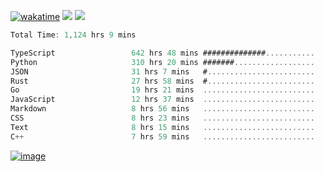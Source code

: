[![wakatime](https://wakatime.com/badge/user/00eead22-fb14-4dd0-ab8a-3625cafbd50d.svg)](https://wakatime.com/@00eead22-fb14-4dd0-ab8a-3625cafbd50d)
![](https://komarev.com/ghpvc/?username=flatypus)
![](https://pixel.flatypus.me/flatypus?type=tracker)
<!--START_SECTION:waka-->

```rust
Total Time: 1,124 hrs 9 mins

TypeScript                 642 hrs 48 mins ##############...........   56.96 %
Python                     310 hrs 20 mins #######..................   27.50 %
JSON                       31 hrs 7 mins   #........................   02.76 %
Rust                       27 hrs 58 mins  #........................   02.48 %
Go                         19 hrs 21 mins  .........................   01.72 %
JavaScript                 12 hrs 37 mins  .........................   01.12 %
Markdown                   8 hrs 56 mins   .........................   00.79 %
CSS                        8 hrs 23 mins   .........................   00.74 %
Text                       8 hrs 15 mins   .........................   00.73 %
C++                        7 hrs 59 mins   .........................   00.71 %
```

<!--END_SECTION:waka-->
[<img alt="image" src="https://github.com/flatypus/flatypus/assets/68029599/0a302dc1-501c-43a0-ae8d-37ec4817f3bd">](https://flatypus.me)


